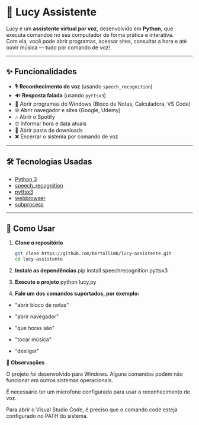 # 🤖 Lucy Assistente

Lucy é um **assistente virtual por voz**, desenvolvido em **Python**, que executa comandos no seu computador de forma prática e interativa.  
Com ela, você pode abrir programas, acessar sites, consultar a hora e até ouvir música — tudo por comando de voz!

---

## ✨ Funcionalidades

- 🎙 **Reconhecimento de voz** (usando `speech_recognition`)
- 🔊 **Resposta falada** (usando `pyttsx3`)
- 📝 Abrir programas do Windows (Bloco de Notas, Calculadora, VS Code)
- 🌐 Abrir navegador e sites (Google, Udemy)
- 🎶 Abrir o Spotify
- ⏰ Informar hora e data atuais
- 📂 Abrir pasta de downloads
- ❌ Encerrar o sistema por comando de voz

---

## 🛠 Tecnologias Usadas

- [Python 3](https://www.python.org/)
- [speech_recognition](https://pypi.org/project/SpeechRecognition/)
- [pyttsx3](https://pypi.org/project/pyttsx3/)
- [webbrowser](https://docs.python.org/3/library/webbrowser.html)
- [subprocess](https://docs.python.org/3/library/subprocess.html)

---

## 🚀 Como Usar

1. **Clone o repositório**
   ```bash
   git clone https://github.com/bertollimb/lucy-assistente.git
   cd lucy-assistente

2. **Instale as dependências**
pip install speechrecognition pyttsx3

3. **Execute o projeto**
python lucy.py

4. **Fale um dos comandos suportados, por exemplo:**

- "abrir bloco de notas"

- "abrir navegador"

- "que horas são"

- "tocar música"

- "desligar"

**📌 Observações**

O projeto foi desenvolvido para Windows. Alguns comandos podem não funcionar em outros sistemas operacionais.

É necessário ter um microfone configurado para usar o reconhecimento de voz.

Para abrir o Visual Studio Code, é preciso que o comando code esteja configurado no PATH do sistema.
